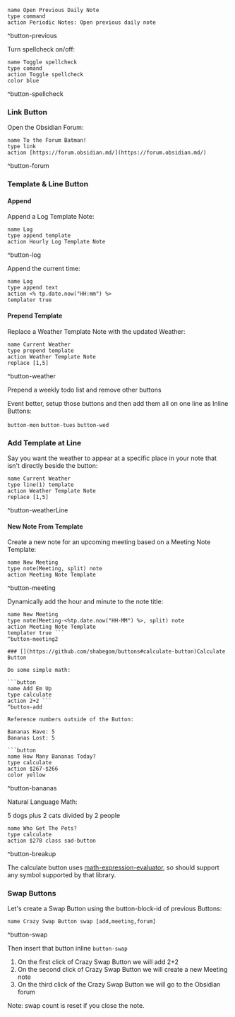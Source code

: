 
```button  
name Open Previous Daily Note  
type command  
action Periodic Notes: Open previous daily note  
```  
^button-previous

Turn spellcheck on/off:

```button  
name Toggle spellcheck  
type comand  
action Toggle spellcheck  
color blue  
```  
^button-spellcheck

### [](https://github.com/shabegom/buttons#link-button)Link Button

Open the Obsidian Forum:

```button  
name To the Forum Batman!  
type link  
action [https://forum.obsidian.md/](https://forum.obsidian.md/)  
```  
^button-forum

### [](https://github.com/shabegom/buttons#template--line-button)Template & Line Button

#### [](https://github.com/shabegom/buttons#append)Append

Append a Log Template Note:

```button  
name Log  
type append template  
action Hourly Log Template Note  
```  
^button-log

Append the current time:

```button  
name Log  
type append text  
action <% tp.date.now("HH:mm") %>  
templater true  
```

#### [](https://github.com/shabegom/buttons#prepend-template)Prepend Template

Replace a Weather Template Note with the updated Weather:

```button  
name Current Weather  
type prepend template  
action Weather Template Note  
replace [1,5]  
```  
^button-weather

Prepend a weekly todo list and remove other buttons




Event better, setup those buttons and then add them all on one line as Inline Buttons:

`button-mon` `button-tues` `button-wed`

### [](https://github.com/shabegom/buttons#add-template-at-line)Add Template at Line

Say you want the weather to appear at a specific place in your note that isn't directly beside the button:

```button  
name Current Weather  
type line(1) template  
action Weather Template Note  
replace [1,5]  
```  
^button-weatherLine

#### [](https://github.com/shabegom/buttons#new-note-from-template)New Note From Template

Create a new note for an upcoming meeting based on a Meeting Note Template:

```button  
name New Meeting  
type note(Meeting, split) note  
action Meeting Note Template  
```  
^button-meeting

Dynamically add the hour and minute to the note title:

```button  
name New Meeting  
type note(Meeting-<%tp.date.now("HH-MM") %>, split) note  
action Meeting Note Template  
templater true ```  
^button-meeting2

### [](https://github.com/shabegom/buttons#calculate-button)Calculate Button

Do some simple math:

```button  
name Add Em Up  
type calculate  
action 2+2 ```  
^button-add

Reference numbers outside of the Button:

Bananas Have: 5  
Bananas Lost: 5

```button  
name How Many Bananas Today?  
type calculate  
action $267-$266  
color yellow  
```  
^button-bananas

Natural Language Math:

5 dogs plus 2 cats divided by 2 people

```button  
name Who Get The Pets?  
type calculate  
action $278 class sad-button  
```  
^button-breakup

The calculate button uses [math-expression-evaluator](https://github.com/bugwheels94/math-expression-evaluator), so should support any symbol supported by that library.

### [](https://github.com/shabegom/buttons#swap-buttons)Swap Buttons

Let's create a Swap Button using the button-block-id of previous Buttons:

```button  
name Crazy Swap Button swap [add,meeting,forum]  
```  
^button-swap

Then insert that button inline `button-swap`

1.  On the first click of Crazy Swap Button we will add 2+2
2.  On the second click of Crazy Swap Button we will create a new Meeting note
3.  On the third click of the Crazy Swap Button we will go to the Obsidian forum

Note: swap count is reset if you close the note.